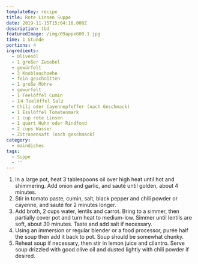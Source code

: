 ```yaml
---
templateKey: recipe
title: Rote Linsen Suppe
date: 2019-11-15T15:04:10.000Z
description: tbd
featuredImage: /img/09appe600.1.jpg
time: 1 Stunde
portions: 4
ingredients:
  - Olivenöl
  - 1 großer Zwiebel
  - gewürfelt
  - 3 Knoblauchzehe
  - fein geschnitten
  - 1 große Möhre
  - gewürfelt
  - 1 Teelöffel Cumin
  - 1⁄4 Teelöffel Salz
  - Chili oder Cayennepfeffer (nach Geschmack)
  - 1 Esslöffel Tomatenmark
  - 1 cup rote Linsen
  - 1 quart Huhn oder Rindfond
  - 2 cups Wasser
  - Zitronensaft (nach geschmack)
category:
  - maindishes
tags:
  - Suppe
  - ''
---
```


1. In a large pot, heat 3 tablespoons oil over high heat until hot and shimmering. Add onion and garlic, and sauté until golden, about 4 minutes.
2. Stir in tomato paste, cumin, salt, black pepper and chili powder or cayenne, and sauté for 2 minutes longer.
3. Add broth, 2 cups water, lentils and carrot. Bring to a simmer, then partially cover pot and turn heat to medium-low. Simmer until lentils are soft, about 30 minutes. Taste and add salt if necessary.
4. Using an immersion or regular blender or a food processor, purée half the soup then add it back to pot. Soup should be somewhat chunky.
5. Reheat soup if necessary, then stir in lemon juice and cilantro. Serve soup drizzled with good olive oil and dusted lightly with chili powder if desired.
